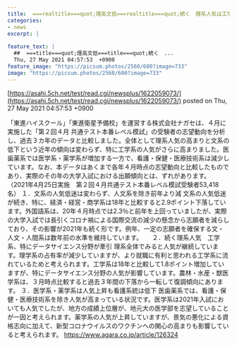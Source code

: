 ```yaml
---
title:  ===realtitle===quot;理高文低===realtitle===quot;続く　理系人気は工学系が牽引、医学部、薬学部も人気  
categories:
- news
excerpt: |
  
feature_text: |
  ##  ===title===quot;理高文低===title===quot;続く　...
  Thu, 27 May 2021 04:57:53  +0900
feature_image: "https://picsum.photos/2560/600?image=733"
image: "https://picsum.photos/2560/600?image=733"
---
```


[https://asahi.5ch.net/test/read.cgi/newsplus/1622059073/](https://asahi.5ch.net/test/read.cgi/newsplus/1622059073/)
posted on Thu, 27 May 2021 04:57:53  +0900

<!--more-->

「東進ハイスクール」「東進衛星予備校」を運営する株式会社ナガセは、４月に実施した「第２回４月 共通テスト本番レベル模試」の受験者の志望動向を分析し、過去３カ年のデータと比較しました。全体として理系人気の高まりと文系の低下という近年の傾向は変わらず、特に工学系の人気がさらに高まりました。医歯薬系では医学系・薬学系が増加する一方で、看護・保健・医療技術系は減少しています。なお、本データはあくまで各年４月時点の志望動向と比較したものであり、実際のその年の大学入試における出願傾向とは、ずれがあります。 （2021年4月25日実施　第２回４月共通テスト本番レベル模試受験者53,418名） １．文系の人気低迷は変わらず、人文系を除き前年より減 文系の人気低迷が続き、特に、経済・経営・商学系は18年と比較すると2.9ポイント下落しています。外国語系は、20年４月時点では2.3％と前年を上回っていましたが、実際の大学入試では長引くコロナ禍による国際交流の減少の懸念から志願者を減らしており、その影響が2021年も続く形です。例年、一定の志願者を確保する文・人文・人間系は数年前の水準を維持しています。 　 ２．続く理系人気　工学系、特にデータサイエンス分野が牽引 理系全体でみると人気が継続しています。理学系の占有率が減少していますが、より就職に有利と思われる工学系に流れているためと考えられます。工学系は18年と比較して1.8ポイント増加していますが、特にデータサイエンス分野の人気が影響しています。農林・水産・獣医学系は、３月時点比較すると過去３年間の下落から一転して復調傾向にあります。 ３．医学系・薬学系は人気上昇も看護系統は低下 医歯薬系では、看護・保健・医療技術系を除き人気が高まっている状況です。医学系は2021年入試においても人気でしたが、地方の成績上位層が、地元大の医学部を志望していることが一因と考えられます。薬学系の人気が上昇していますが、景気の悪化による資格志向に加えて、新型コロナウイルスのワクチンへの関心の高まりも影響していると考えられます。 https://www.agara.co.jp/article/126324
